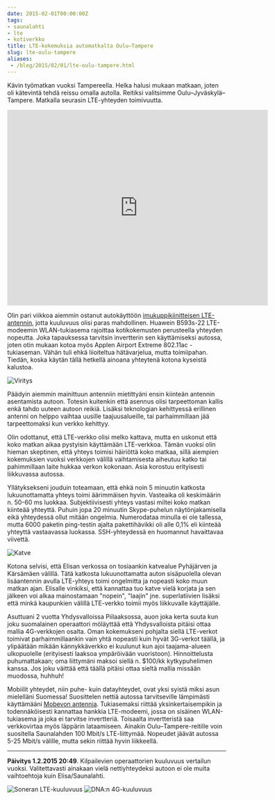 ```yaml
---
date: 2015-02-01T00:00:00Z
tags:
- saunalahti
- lte
- kotiverkko
title: LTE-kokemuksia automatkalta Oulu–Tampere
slug: lte-oulu-tampere
aliases:
 - /blog/2015/02/01/lte-oulu-tampere.html
---
```


Kävin työmatkan vuoksi Tampereella. Helka halusi mukaan matkaan,
joten oli kätevintä tehdä reissu omalla autolla. Reitiksi valitsimme
Oulu–Jyväskylä–Tampere. Matkalla seurasin LTE-yhteyden toimivuutta.

<!--more-->

<iframe src="https://www.google.com/maps/embed?pb=!1m35!1m12!1m3!1d3685280.1602383927!2d20.11909369049114!3d63.19141266241929!2m3!1f0!2f0!3f0!3m2!1i1024!2i768!4f13.1!4m20!1i0!3e0!4m5!1s0x46802ce18bafffc1%3A0xa0146d8a395e450!2sKuivasj%C3%A4rvi%2C+Oulu!3m2!1d65.0698244!2d25.497168199999997!4m5!1s0x46857415d1a93119%3A0xba57697d6790a2d7!2zSnl2w6Rza3lsw6Q!3m2!1d62.244747!2d25.747218399999998!4m5!1s0x468edf554593da5d%3A0x6adfe3bd1e0b22c0!2sTampere!3m2!1d61.4981508!2d23.761025399999998!5e0!3m2!1sen!2sfi!4v1422809559795" width="600" height="450" frameborder="0" style="border:0"></iframe>

Olin pari viikkoa
aiemmin ostanut autokäyttöön
[imukuppikiinitteisen LTE-antennin][antenni], jotta kuuluvuus olisi
paras mahdollinen. Huawein B593s-22 LTE-modeemin WLAN-tukiasema
rajoittaa kotikokemusten perusteella yhteyden nopeutta. Joka tapauksessa
tarvitsin invertterin sen käyttämiseksi autossa, joten otin mukaan kotoa
myös Applen Airport Extreme 802.11ac -tukiaseman. Vähän tuli ehkä
liioiteltua hätävarjelua, mutta toimiipahan. Tiedän, koska käytän tällä
hetkellä ainoana yhteytenä kotona kyseistä kalustoa.

![Viritys](/blog/img/2015-02-01-mobiilibitti.jpg "Ihmeviritys. Huawei B593s-22 LTE-modeemi, Apple Airport Extreme 802.11ac, Mobevo W435-antenni")

Päädyin aiemmin mainittuun antenniin mietittyäni ensin kiinteän
antennin asentamista autoon.
Totesin kuitenkin että asennus olisi tarpeettoman kallis enkä tahdo
uuteen autoon reikiä. Lisäksi teknologian kehittyessä erillinen antenni
on helppo vaihtaa uusille taajuusalueille, tai parhaimmillaan jää
tarpeettomaksi kun verkko kehittyy.

Olin odottanut, että LTE-verkko olisi melko kattava, mutta en uskonut
että koko matkan aikaa pystyisin käyttämään LTE-verkkoa. Tämän vuoksi
olin hieman skeptinen, että yhteys toimisi häiriöttä koko matkaa,
sillä aiempien kokemuksien vuoksi verkkojen välillä vaihtamisesta
aiheutuu katko tai pahimmillaan laite hukkaa verkon kokonaan. Asia
korostuu erityisesti liikkuvassa autossa.

Yllätyksekseni jouduin toteamaan, että ehkä noin 5 minuutin katkosta
lukuunottamatta yhteys toimi äärimmäisen hyvin. Vasteaika oli
keskimäärin n. 50-60 ms luokkaa. Subjektiivisesti yhteys vastasi
miltei koko matkan kiinteää yhteyttä. Puhuin jopa 20 minuutin
Skype-puhelun näytönjakamisella eikä yhteydessä ollut mitään
ongelmia. Numerodataa minulla ei ole tallessa, mutta 6000 paketin
ping-testin ajalta pakettihävikki oli alle 0,1% eli kiinteää
yhteyttä vastaavassa luokassa. SSH-yhteydessä en huomannut
havaittavaa viivettä.

![Katve](/blog/img/2015-02-01-katve.png "Kuuluvuusaluekartta ja ainut havaittu katvealue korostettuna kartassa.")

Kotona selvisi, että Elisan verkossa on tosiaankin katvealue
Pyhäjärven ja Kärsämäen välillä. Tätä katkosta lukuunottamatta
auton sisäpuolella olevan lisäantennin avulla LTE-yhteys toimi
ongelmitta ja nopeasti koko muun matkan ajan. Elisalle vinkiksi,
että kannattaa tuo katve vielä korjata ja sen jälkeen voi alkaa
mainostamaan "nopein", "laajin" jne. superlatiivien lisäksi
että minkä kaupunkien välillä LTE-verkko toimii myös liikkuvalle
käyttäjälle.

Asuttuani 2 vuotta Yhdysvalloissa Piilaaksossa, auon joka kerta
suuta kun joku suomalainen operaattori möläyttää että Yhdysvalloista
pitäisi ottaa mallia 4G-verkkojen osalta. Oman kokemukseni pohjalta
siellä LTE-verkot toimivat parhaimmillaankin vain yhtä nopeasti
kuin hyvät 3G-verkot täällä, ja ylipäätään mikään kännykkäverkko
ei kuulunut kun ajoi taajama-alueen ulkopuolelle (erityisesti
laaksoa ympäröivään vuoristoon). Hinnoittelusta puhumattakaan;
oma liittymäni maksoi siellä n. $100/kk kytkypuhelimen kanssa.
Jos joku väittää että täällä pitäisi ottaa sieltä mallia missään
muodossa, huhhuh!

Mobiilit yhteydet, niin puhe- kuin datayhteydet, ovat yksi syistä
miksi asun mielelläni Suomessa! Suosittelen nettiä autossa
tarvitseville lämpimästi käyttämääni [Mobevon antennia][antenni].
Tukiasemaksi riittää yksinkertaisempikin ja todennäköisesti
kannattaa hankkia LTE-modeemi, jossa on sisäinen WLAN-tukiasema
ja joka ei tarvitse invertteriä. Toisaalta invertteristä saa
verkkovirtaa myös läppärin lataamiseen. Ainakin
Oulu–Tampere-reitille voin suositella Saunalahden 100 Mbit/s
LTE-liittymää. Nopeudet jäävät autossa 5-25 Mbit/s välille,
mutta sekin riittää hyvin liikkeellä.

---

**Päivitys 1.2.2015 20:49**. Kilpailevien operaattorien kuuluvuus vertailun vuoksi. Valitettavasti ainakaan vielä nettiyhteydeksi autoon ei ole muita vaihtoehtoja kuin Elisa/Saunalahti.

![Soneran LTE-kuuluvuus](/blog/img/2015-02-01-sonera.png "Soneran LTE-kuuluvuus")
![DNA:n 4G-kuuluvuus](/blog/img/2015-02-01-dna.png "DNA:n 4G-kuuluvuus")


[antenni]: https://www.4g-antennit.fi/product/348/mobevo-w435-2-4-dbi-4glte-kaksoisantenni-2-metrin-kaapeleilla "Mobevo W435 4G/LTE kaksoisantenni, 4g-antennit.fi"
[kuuluvuus]: http://elisa.fi/kuuluvuus/ "Elisa/Saunalahti kuuluvuuskartta"
